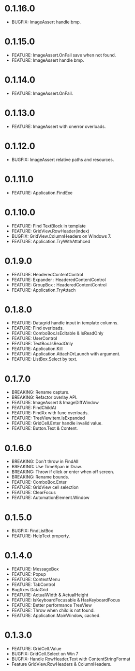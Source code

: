 # 0.1.16.0
* BUGFIX: ImageAssert handle bmp.

# 0.1.15.0
* FEATURE: ImageAssert.OnFail save when not found.
* FEATURE: ImageAssert handle bmp.

# 0.1.14.0
* FEATURE: ImageAssert.OnFail.

# 0.1.13.0
* FEATURE: ImageAssert with onerror overloads.

# 0.1.12.0
* BUGFIX: ImageAssert relative paths and resources.

# 0.1.11.0
* FEATURE: Application.FindExe

# 0.1.10.0
* FEATURE: Find TextBlock in template
* FEATURE: GridView.RowHeader(index)
* BUGFIX: GridView.ColumnHeaders on Windows 7.
* FEATURE: Application.TryWithAttahced

# 0.1.9.0
* FEATURE: HeaderedContentControl
* FEATURE: Expander : HeaderedContentControl
* FEATURE: GroupBox : HeaderedContentControl
* FEATURE: Application.TryAttach

# 0.1.8.0
* FEATURE: Datagrid handle input in template columns.
* FEATURE: Find overloads.
* FEATURE: ComboBox.IsEditable & IsReadOnly
* FEATURE: UserControl
* FEATURE: TextBox.IsReadOnly
* FEATURE: Application.Kill
* FEATURE: Application.AttachOrLaunch with argument.
* FEATURE: ListBox.Select by text.

# 0.1.7.0
* BREAKING: Rename capture.
* BREAKING: Refactor overlay API.
* FEATURE: ImageAssert & ImageDiffWindow
* FEATURE: FindChildAt
* FEATURE: FindXx with func overloads.
* FEATURE: TreeViewItem.IsExpanded
* FEATURE: GridCell.Enter handle invalid value.
* FEATURE: Button.Text & Content.

# 0.1.6.0
* BREAKING: Don't throw in FindAll
* BREAKING: Use TimeSpan in Draw.
* BREAKING: Throw if click or enter when off screen.
* BREAKING: Rename bounds.
* FEATURE: ComboBox.Enter
* FEATURE: GridView cell selection
* FEATURE: ClearFocus
* FEATURE: AutomationElement.Window

# 0.1.5.0
* BUGFIX: FindListBox
* FEATURE: HelpText property.

# 0.1.4.0
* FEATURE: MessageBox
* FEATURE: Popup
* FEATURE: ContextMenu
* FEATURE: TabControl
* Bugfixes DataGrid
* FEATURE: ActualWidth & ActualHeight
* FEATURE: IsKeyboardFocusable & HasKeyboardFocus
* FEATURE: Better performance TreeView
* FEATURE: Throw when child is not found.
* FEATURE: Application.MainWindow, cached.

# 0.1.3.0
* FEATURE: GridCell.Value
* BUGFIX: GridCell.Select on Win 7
* BUGFIX: Handle RowHeader.Text with ContentStringFormat
* Feature GridView.RowHeaders & ColumnHeaders.